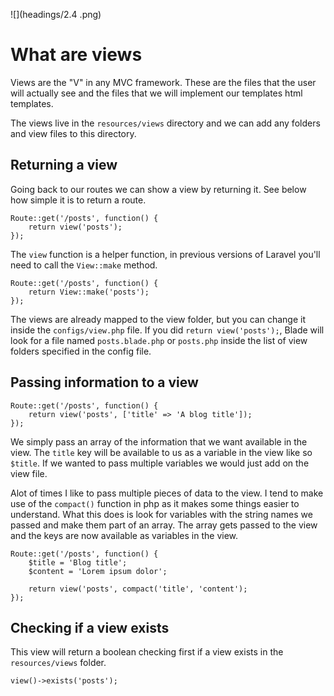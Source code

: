 ![](headings/2.4 .png)

# What are views


Views are the "V" in any MVC framework. These are the files that the user will actually see and the files that we will implement our templates html templates.

The views live in the `resources/views` directory and we can add any folders and view files to this directory.

## Returning a view

Going back to our routes we can show a view by returning it. See below how simple it is to return a route.

```
Route::get('/posts', function() {
	return view('posts');
});
```

The `view` function is a helper function, in previous versions of Laravel you'll need to call the `View::make` method.

```
Route::get('/posts', function() {
	return View::make('posts');
});
```

The views are already mapped to the view folder, but you can change it inside the `configs/view.php` file. If you did `return view('posts');`, Blade will look for a file named `posts.blade.php` or `posts.php` inside the list of view folders specified in the config file.

## Passing information to a view

```
Route::get('/posts', function() {
	return view('posts', ['title' => 'A blog title']);
});
```
We simply pass an array of the information that we want available in the view. The `title` key will be available to us as a variable in the view like so `$title`. If we wanted to pass multiple variables we would just add on the view file.

Alot of times I like to pass multiple pieces of data to the view. I tend to make use of the `compact()` function in php as it makes some things easier to understand. What this does is look for variables with the string names we passed and make them part of an array. The array gets passed to the view and the keys are now available as variables in the view.

```
Route::get('/posts', function() {
	$title = 'Blog title';
	$content = 'Lorem ipsum dolor';

	return view('posts', compact('title', 'content');
});
```

## Checking if a view exists

This view will return a boolean checking first if a view exists in the `resources/views` folder.

```
view()->exists('posts');
```
